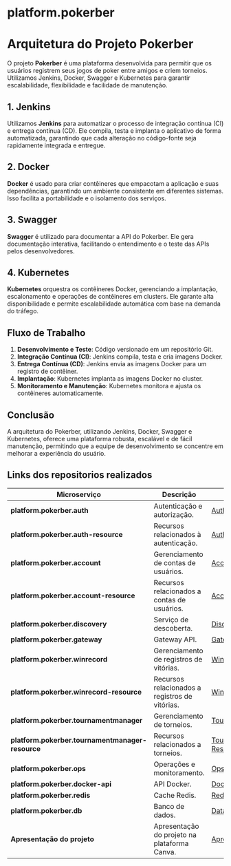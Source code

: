 # platform.pokerber



# Arquitetura do Projeto Pokerber

O projeto **Pokerber** é uma plataforma desenvolvida para permitir que os usuários registrem seus jogos de poker entre amigos e criem torneios. Utilizamos Jenkins, Docker, Swagger e Kubernetes para garantir escalabilidade, flexibilidade e facilidade de manutenção.

## 1. Jenkins

Utilizamos **Jenkins** para automatizar o processo de integração contínua (CI) e entrega contínua (CD). Ele compila, testa e implanta o aplicativo de forma automatizada, garantindo que cada alteração no código-fonte seja rapidamente integrada e entregue.

## 2. Docker

**Docker** é usado para criar contêineres que empacotam a aplicação e suas dependências, garantindo um ambiente consistente em diferentes sistemas. Isso facilita a portabilidade e o isolamento dos serviços.

## 3. Swagger

**Swagger** é utilizado para documentar a API do Pokerber. Ele gera documentação interativa, facilitando o entendimento e o teste das APIs pelos desenvolvedores.

## 4. Kubernetes

**Kubernetes** orquestra os contêineres Docker, gerenciando a implantação, escalonamento e operações de contêineres em clusters. Ele garante alta disponibilidade e permite escalabilidade automática com base na demanda do tráfego.

## Fluxo de Trabalho

1. **Desenvolvimento e Teste**: Código versionado em um repositório Git.
2. **Integração Contínua (CI)**: Jenkins compila, testa e cria imagens Docker.
3. **Entrega Contínua (CD)**: Jenkins envia as imagens Docker para um registro de contêiner.
4. **Implantação**: Kubernetes implanta as imagens Docker no cluster.
5. **Monitoramento e Manutenção**: Kubernetes monitora e ajusta os contêineres automaticamente.

## Conclusão

A arquitetura do Pokerber, utilizando Jenkins, Docker, Swagger e Kubernetes, oferece uma plataforma robusta, escalável e de fácil manutenção, permitindo que a equipe de desenvolvimento se concentre em melhorar a experiência do usuário.


## Links dos repositorios realizados
| **Microserviço**                     | **Descrição**                                             | **Link**                                                                                                                                |
|--------------------------------------|-----------------------------------------------------------|-----------------------------------------------------------------------------------------------------------------------------------------|
| **platform.pokerber.auth**           | Autenticação e autorização.                               | [Auth](https://github.com/Enzoq2202/platform.pokerber.auth)                                                                             |
| **platform.pokerber.auth-resource**  | Recursos relacionados à autenticação.                     | [Auth-Resource](https://github.com/Enzoq2202/platform.pokerber.auth-resource)                                                           |
| **platform.pokerber.account**        | Gerenciamento de contas de usuários.                      | [Account](https://github.com/Enzoq2202/platform.pokerber.account)                                                                       |
| **platform.pokerber.account-resource**| Recursos relacionados a contas de usuários.               | [Account-Resource](https://github.com/Enzoq2202/platform.pokerber.account-resource)                                                     |
| **platform.pokerber.discovery**      | Serviço de descoberta.                                    | [Discovery](https://github.com/Enzoq2202/platform.pokerber.discovery)                                                                   |
| **platform.pokerber.gateway**        | Gateway API.                                              | [Gateway](https://github.com/Enzoq2202/platform.pokerber.gateway)                                                                       |
| **platform.pokerber.winrecord**      | Gerenciamento de registros de vitórias.                   | [WinRecord](https://github.com/Enzoq2202/platform.pokerber.winrecord)                                                                   |
| **platform.pokerber.winrecord-resource** | Recursos relacionados a registros de vitórias.         | [WinRecord-Resource](https://github.com/Enzoq2202/platform.pokerber.winrecord-resource)                                                 |
| **platform.pokerber.tournamentmanager** | Gerenciamento de torneios.                              | [TournamentManager](https://github.com/Enzoq2202/platform.pokerber.tournamentmanager)                                                   |
| **platform.pokerber.tournamentmanager-resource** | Recursos relacionados a torneios.                       | [TournamentManager-Resource](https://github.com/Enzoq2202/platform.pokerber.tournamentmanager-resource)                                 |
| **platform.pokerber.ops**            | Operações e monitoramento.                                | [Ops](https://github.com/Enzoq2202/platform.pokerber.ops)                                                                               |
| **platform.pokerber.docker-api**     | API Docker.                                               | [Docker-API](https://github.com/Enzoq2202/platform.pokerber.docker-api)                                                                 |
| **platform.pokerber.redis**          | Cache Redis.                                              | [Redis](https://github.com/Eduardosmb/platform.pokerber.redis)                                                                          |
| **platform.pokerber.db**             | Banco de dados.                                           | [DataBase](https://github.com/Eduardosmb/platform.pokerber.db)                                                                          |
| **Apresentação do projeto**          | Apresentação do projeto na plataforma Canva.              | [Apresentação](https://www.canva.com/design/DAGGGXLnmVs/KKME0AYe1xUHW4zEkc6RXg/edit?utm_content=DAGGGXLnmVs&utm_campaign=designshare&utm_medium=link2&utm_source=sharebutton) |
